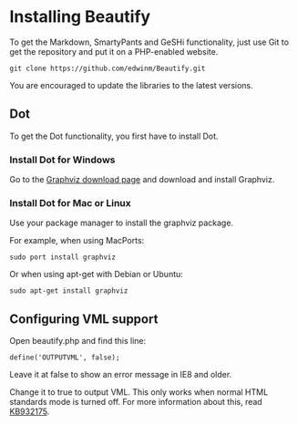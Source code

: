 # Installing Beautify

To get the Markdown, SmartyPants and GeSHi functionality, just use Git to get the repository and put it
on a PHP-enabled website.

`git clone https://github.com/edwinm/Beautify.git`

You are encouraged to update the libraries to the latest versions.

## Dot

To get the Dot functionality, you first have to install Dot.

### Install Dot for Windows

Go to the [Graphviz download page](http://www.graphviz.org/Download_windows.php) and download and install Graphviz.

### Install Dot for Mac or Linux

Use your package manager to install the graphviz package.

For example, when using MacPorts:

`sudo port install graphviz`

Or when using apt-get with Debian or Ubuntu:

`sudo apt-get install graphviz`

## Configuring VML support

Open beautify.php and find this line:

`define('OUTPUTVML', false);`

Leave it at false to show an error message in IE8 and older.

Change it to true to output VML. This only works when normal HTML standards mode is
turned off. For more information about this, read [KB932175](http://support.microsoft.com/kb/932175).

